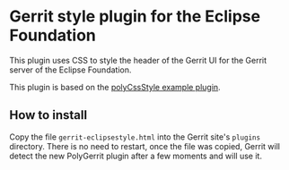 # Gerrit style plugin for the Eclipse Foundation

This plugin uses CSS to style the header of the Gerrit UI for the Gerrit
server of the Eclipse Foundation.

This plugin is based on the
[polyCssStyle example plugin](https://gerrit.googlesource.com/plugins/examples/+/refs/heads/stable-3.1/example-polyCssStyle/).

## How to install

Copy the file `gerrit-eclipsestyle.html` into the Gerrit site's `plugins`
directory. There is no need to restart, once the file was copied, Gerrit
will detect the new PolyGerrit plugin after a few moments and will use it.
